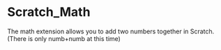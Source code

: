 # Scratch_Math
The math extension allows you to add two numbers together in Scratch. (There is only numb+numb at this time)

